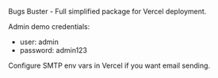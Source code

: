 Bugs Buster - Full simplified package for Vercel deployment.

Admin demo credentials:
- user: admin
- password: admin123

Configure SMTP env vars in Vercel if you want email sending.